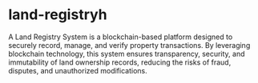 # land-registryh
A Land Registry System is a blockchain-based platform designed to securely record, manage, and verify property transactions. By leveraging blockchain technology, this system ensures transparency, security, and immutability of land ownership records, reducing the risks of fraud, disputes, and unauthorized modifications.

